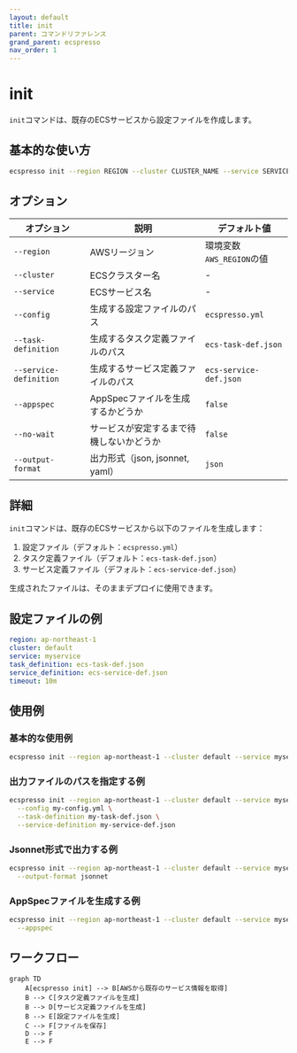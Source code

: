 ```yaml
---
layout: default
title: init
parent: コマンドリファレンス
grand_parent: ecspresso
nav_order: 1
---
```


# init

`init`コマンドは、既存のECSサービスから設定ファイルを作成します。

## 基本的な使い方

```bash
ecspresso init --region REGION --cluster CLUSTER_NAME --service SERVICE_NAME --config CONFIG_FILE
```

## オプション

| オプション | 説明 | デフォルト値 |
|------------|------|-------------|
| `--region` | AWSリージョン | 環境変数`AWS_REGION`の値 |
| `--cluster` | ECSクラスター名 | - |
| `--service` | ECSサービス名 | - |
| `--config` | 生成する設定ファイルのパス | `ecspresso.yml` |
| `--task-definition` | 生成するタスク定義ファイルのパス | `ecs-task-def.json` |
| `--service-definition` | 生成するサービス定義ファイルのパス | `ecs-service-def.json` |
| `--appspec` | AppSpecファイルを生成するかどうか | `false` |
| `--no-wait` | サービスが安定するまで待機しないかどうか | `false` |
| `--output-format` | 出力形式（json, jsonnet, yaml） | `json` |

## 詳細

`init`コマンドは、既存のECSサービスから以下のファイルを生成します：

1. 設定ファイル（デフォルト：`ecspresso.yml`）
2. タスク定義ファイル（デフォルト：`ecs-task-def.json`）
3. サービス定義ファイル（デフォルト：`ecs-service-def.json`）

生成されたファイルは、そのままデプロイに使用できます。

## 設定ファイルの例

```yaml
region: ap-northeast-1
cluster: default
service: myservice
task_definition: ecs-task-def.json
service_definition: ecs-service-def.json
timeout: 10m
```

## 使用例

### 基本的な使用例

```bash
ecspresso init --region ap-northeast-1 --cluster default --service myservice
```

### 出力ファイルのパスを指定する例

```bash
ecspresso init --region ap-northeast-1 --cluster default --service myservice \
  --config my-config.yml \
  --task-definition my-task-def.json \
  --service-definition my-service-def.json
```

### Jsonnet形式で出力する例

```bash
ecspresso init --region ap-northeast-1 --cluster default --service myservice \
  --output-format jsonnet
```

### AppSpecファイルを生成する例

```bash
ecspresso init --region ap-northeast-1 --cluster default --service myservice \
  --appspec
```

## ワークフロー

```mermaid
graph TD
    A[ecspresso init] --> B[AWSから既存のサービス情報を取得]
    B --> C[タスク定義ファイルを生成]
    B --> D[サービス定義ファイルを生成]
    B --> E[設定ファイルを生成]
    C --> F[ファイルを保存]
    D --> F
    E --> F
```
